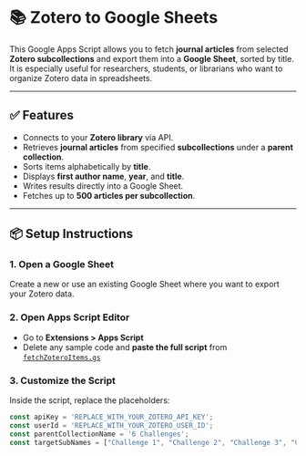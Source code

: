 
# 📚 Zotero to Google Sheets

This Google Apps Script allows you to fetch **journal articles** from selected **Zotero subcollections** and export them into a **Google Sheet**, sorted by title. It is especially useful for researchers, students, or librarians who want to organize Zotero data in spreadsheets.

---

## ✅ Features

- Connects to your **Zotero library** via API.
- Retrieves **journal articles** from specified **subcollections** under a **parent collection**.
- Sorts items alphabetically by **title**.
- Displays **first author name**, **year**, and **title**.
- Writes results directly into a Google Sheet.
- Fetches up to **500 articles per subcollection**.

---

## 📦 Setup Instructions

### 1. Open a Google Sheet

Create a new or use an existing Google Sheet where you want to export your Zotero data.

### 2. Open Apps Script Editor

- Go to **Extensions > Apps Script**
- Delete any sample code and **paste the full script** from [`fetchZoteroItems.gs`](fetchZoteroItems.gs)

### 3. Customize the Script

Inside the script, replace the placeholders:

```js
const apiKey = 'REPLACE_WITH_YOUR_ZOTERO_API_KEY';
const userId = 'REPLACE_WITH_YOUR_ZOTERO_USER_ID';
const parentCollectionName = '6 Challenges';
const targetSubNames = ["Challenge 1", "Challenge 2", "Challenge 3", "Challenge 4", "Challenge 5", "Challenge 6"];
